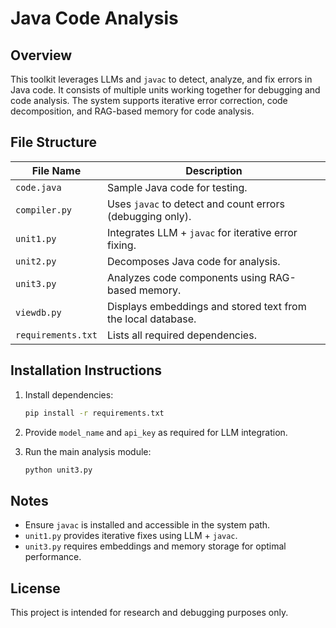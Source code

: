 # Java Code Analysis

## Overview
This toolkit leverages LLMs and `javac` to detect, analyze, and fix errors in Java code. It consists of multiple units working together for debugging and code analysis. The system supports iterative error correction, code decomposition, and RAG-based memory for code analysis.

## File Structure

| File Name      | Description |
|---------------|-------------|
| `code.java`   | Sample Java code for testing. |
| `compiler.py` | Uses `javac` to detect and count errors (debugging only). |
| `unit1.py`    | Integrates LLM + `javac` for iterative error fixing. |
| `unit2.py`    | Decomposes Java code for analysis. |
| `unit3.py`    | Analyzes code components using RAG-based memory. |
| `viewdb.py`   | Displays embeddings and stored text from the local database. |
| `requirements.txt` | Lists all required dependencies. |

## Installation Instructions

1. Install dependencies:
   ```bash
   pip install -r requirements.txt
   ```

2. Provide `model_name` and `api_key` as required for LLM integration.

3. Run the main analysis module:
   ```bash
   python unit3.py
   ```

## Notes
- Ensure `javac` is installed and accessible in the system path.
- `unit1.py` provides iterative fixes using LLM + `javac`.
- `unit3.py` requires embeddings and memory storage for optimal performance.

## License
This project is intended for research and debugging purposes only.

